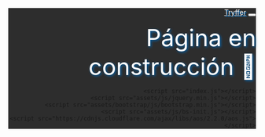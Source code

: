 <!DOCTYPE html>
<html style="text-align: right;">

<head>
    <meta charset="utf-8">
    <meta name="viewport" content="width=device-width, initial-scale=1.0, shrink-to-fit=no">
    <title>Tryffer</title>
    <link rel="stylesheet" href="assets/bootstrap/css/bootstrap.min.css">
    <link rel="stylesheet" href="https://cdnjs.cloudflare.com/ajax/libs/aos/2.2.0/aos.css">
    <link rel="stylesheet" href="assets/css/styles.css">
        <link rel="stylesheet" href="assets/css/Footer-Dark.css">
    
</head>
<body>
    <nav class="navbar navbar-light navbar-expand-lg" style="background-color: #2d2d2d">
        <a class="navbar-brand" style="text-shadow:2px 2px #025fa6; color: #ffffff" href="index.html">Tryffer</a>
            <button class="navbar-toggler" type="button" data-toggle="collapse" data-target="#navbarNav"       aria-controls="navbarNav" aria-expanded="false" aria-label="Toggle navigation">
            <span class="navbar-toggler-icon"></span>
            </button>
                <div class="collapse navbar-collapse" id="navbarNav">
                    <ul class="navbar-nav ml-auto">
                    </ul>
                </div>
<!--Container Tryffer logo-->
    <div class="container w-50 p-3">
        <div class="row">
            <div class="col-xl-9 mx-auto " class="w-25 p-3" >
                <object data="Tryffer-logo.svg" type="image/svg+xml"></object>
            </div>
        </div>
    </div>
<!--Container Tryffer Description-->
<div class="container">
    <div class="row">
        <div class="col-xl-9 mx-auto " class="w-25 p-3" >
            <font class="text-center" style="text-shadow:2px 2px 5px #025fa6; color: #ffffff" size="15px">Página en construcción 🧡</font>
        </div>
    </div>
</div>
<script src="https://code.jquery.com/jquery-3.5.1.slim.min.js" integrity="sha384-DfXdz2htPH0lsSSs5nCTpuj/zy4C+OGpamoFVy38MVBnE+IbbVYUew+OrCXaRkfj" crossorigin="anonymous">
</script>
<script src="https://cdn.jsdelivr.net/npm/popper.js@1.16.1/dist/umd/popper.min.js" integrity="sha384-9/reFTGAW83EW2RDu2S0VKaIzap3H66lZH81PoYlFhbGU+6BZp6G7niu735Sk7lN" crossorigin="anonymous">
</script>
<script src="https://cdn.jsdelivr.net/npm/bootstrap@4.5.3/dist/js/bootstrap.min.js" integrity="sha384-w1Q4orYjBQndcko6MimVbzY0tgp4pWB4lZ7lr30WKz0vr/aWKhXdBNmNb5D92v7s" crossorigin="anonymous">
</script>

    <script src="index.js"></script>
    <script src="assets/js/jquery.min.js"></script>
    <script src="assets/bootstrap/js/bootstrap.min.js"></script>
    <script src="assets/js/bs-init.js"></script>
    <script src="https://cdnjs.cloudflare.com/ajax/libs/aos/2.2.0/aos.js">
    </script>
</body>

</html>
